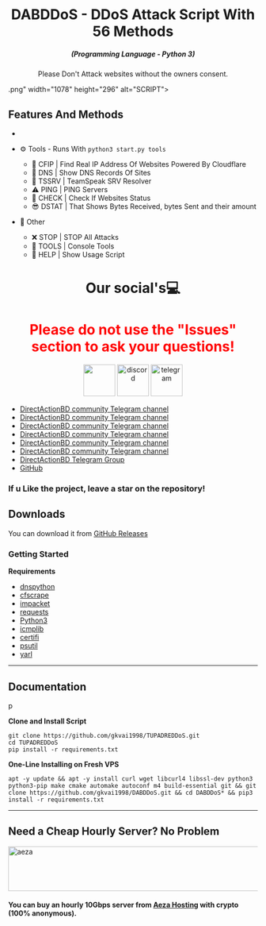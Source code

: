 
<h1 align="center">DABDDoS - DDoS Attack Script With 56 Methods</h1>
<em><h5 align="center">(Programming Language - Python 3)</h5></em>

<p align="center">
<p align="center">Please Don't Attack websites without the owners consent.</p>

.png" width="1078" height="296" alt="SCRIPT"></p>

## Features And Methods

 * 

* ⚙️ Tools - Runs With 
`
python3 start.py tools
`
  * 🌟 CFIP | Find Real IP Address Of Websites Powered By Cloudflare
  * 🔪 DNS | Show DNS Records Of Sites
  * 📍  TSSRV | TeamSpeak SRV Resolver
  * ⚠  PING | PING Servers
  * 📌 CHECK | Check If Websites Status
  * 😎 DSTAT | That Shows Bytes Received, bytes Sent and their amount

* 🎩 Other
  * ❌ STOP | STOP All Attacks
  * 🌠 TOOLS | Console Tools
  * 👑 HELP | Show Usage Script

  
<h1 align="center">
Our social's💻
  
</h2> 

<h1 style="color:red;text-align: center;" style="text-align: center;" align="center">Please do not use the "Issues" section to ask your questions!</h1>
<div align="center">
   <img src="https://icon-library.com/images/github-icon-vector/github-icon-vector-27.jpg" width="64" height="64"/>
   <img src="https://brandlogos.net/wp-content/uploads/2021/11/discord-logo.png"  width="64" height="64" alt="discord" />
   <img src="https://upload.wikimedia.org/wikipedia/commons/thumb/8/82/Telegram_logo.svg/2048px-Telegram_logo.svg.png" width="64" height="64" alt="telegram" />
</div>

 * [DirectActionBD community Telegram channel](https://t.me/DirectActionBd)
 * [DirectActionBD community Telegram channel](https://t.me/Public_Network_Back)
 * [DirectActionBD community Telegram channel](https://t.me/Message_BD)
 * [DirectActionBD community Telegram channel](https://t.me/The_Three_Musketeerse)
  * [DirectActionBD community Telegram channel](https://t.me/The_Three_Musketeerse)
 * [DirectActionBD community Telegram channel](https://t.me/High_Red_Zone_Alert)
 * [DirectActionBD Telegram Group](https://t.me/DirectActionBangladesh)
 * [GitHub](https://github.com/gkvai1998)
### If u Like the project, leave a star on the repository!

## Downloads

You can download it from [GitHub Releases](https://github.com/gkvai1998/releases)

### Getting Started

**Requirements**

* [dnspython](https://github.com/rthalley/dnspython)
* [cfscrape](https://github.com/Anorov/cloudflare-scrape)
* [impacket](https://github.com/SecureAuthCorp/impacket)
* [requests](https://github.com/psf/requests)
* [Python3][python3]
* [icmplib](https://github.com/ValentinBELYN/icmplib)
* [certifi](https://github.com/certifi/python-certifi)
* [psutil](https://github.com/giampaolo/psutil)
* [yarl](https://github.com/aio-libs/yarl)
---

## Documentation

p

**Clone and Install Script**

```shell script
git clone https://github.com/gkvai1998/TUPADREDDoS.git
cd TUPADREDDoS
pip install -r requirements.txt
```

**One-Line Installing on Fresh VPS**

```shell script
apt -y update && apt -y install curl wget libcurl4 libssl-dev python3 python3-pip make cmake automake autoconf m4 build-essential git && git clone https://github.com/gkvai1998/DABDDoS.git && cd DABDDoS* && pip3 install -r requirements.txt
```

[python3]: https://python.org 'Python3'
[github issues]: https://github.com/gkvai1998/DABDDoS/issues 'enter'

---

## Need a Cheap Hourly Server? No Problem

<a href="https://aeza.net/?ref=375036"><img src="https://i.ibb.co/wgq9Ly8/aezabanner.png" width="728" height="90" alt="aeza"></a>

#### You can buy an hourly 10Gbps server from [Aeza Hosting](https://aeza.net/?ref=375036) with crypto (100% anonymous).
